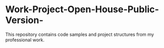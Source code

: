 # Work-Project-Open-House-Public-Version-
This repository contains code samples and project structures from my professional work.  
